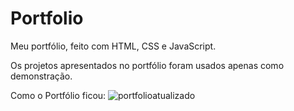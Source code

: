 # Portfolio  
 Meu portfólio, feito com HTML, CSS e JavaScript.
    
 Os projetos apresentados no portfólio foram usados apenas como demonstração.
 
Como o Portfólio ficou:
![portfolioatualizado](https://github.com/EduardaSantosDiniz/Portfolio/assets/141766958/62c53db8-911b-48a2-a5a4-11b8766dfbc3)








